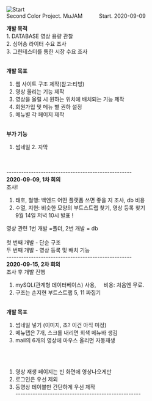 ![Start](https://user-images.githubusercontent.com/48445082/92608454-5926a880-f2f0-11ea-9134-43c05b3782de.png)
<br>Second Color Project. MuJAM &nbsp; &nbsp; &nbsp; &nbsp; &nbsp; Start. 2020-09-09<br>

<b>개발 목적</b>
<br>1. DATABASE 영상 용량 관찰
<br>2. 싱어송 라이터 수요 조사
<br>3. 그린테스터를 통한 시장 수요 조사<br><br>
  
<b>개발 목표</b>
1. 웹 사이트 구조 제작(참고:티빙)<br>
2. 영상 올리는 기능 제작 <br>
3. 영상을 올릴 시 원하는 위치에 배치되는 기능 제작<br>
4. 회원가입 및 메뉴 별 권하 설정<br>
5. 메뉴별 각 페이지 제작
<br><br>
  
<b>부가 기능</b><br>
1. 썸네일 2. 자막

<br><br>
  ---------------------------------------------------<br>
<b>2020-09-09, 1차 회의</b><br>
조사!<br>
1. 태호, 철행: 백엔드 어떤 플랫폼 쓰면 좋을 지 조사, db 비용 <br>
2. 수열, 지현: 비슷한 모양의 부트스트랩 찾기, 영상 등록 찾기<br>
9월 14일 저녁 10시 발표 ! <br>

영상 관련
1번 개발 =폴더,
2번 개발 = db <br><br>
첫 번째 개발 - 단순 구조<br>
두 번째 개발 - 영상 등록 및 배치 기능 <br>
---------------------------------------------------<br>
<b>2020-09-15, 2차 회의</b><br>
조사 후 개발 진행<br>
1. mySQL(관계형 데이터베이스) 사용,  &nbsp; &nbsp; 비용: 처음엔 무료. <br>
2. 구조는 손지현 부트스트랩 5, 11 짜집기 <br>

<br><b>개발 목표</b>
1. 썸네일 넣기 (이미지, 초? 이건 아직 미정)<br>
2. 메뉴탭은 7개, 스크롤 내리면 회색 메뉴바 생김<br>
3. mail의 6개의 영상에 마우스 올리면 자동재생<br>

<br><br>
1. 영상 재생 페이지는 빈 화면에 영상나오게만<br>
2. 로그인은 우선 제외<br>
3. 동영상 테이블만 간단하게 우선 제작<br>
---------------------------------------------------<br>
